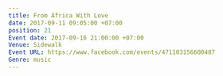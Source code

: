 ```yaml
---
title: From Africa With Love
date: 2017-09-11 09:05:00 +07:00
position: 21
Event date: 2017-09-16 21:00:00 +07:00
Venue: Sidewalk
Event URL: https://www.facebook.com/events/471103156600487
Genre: music
---
```


